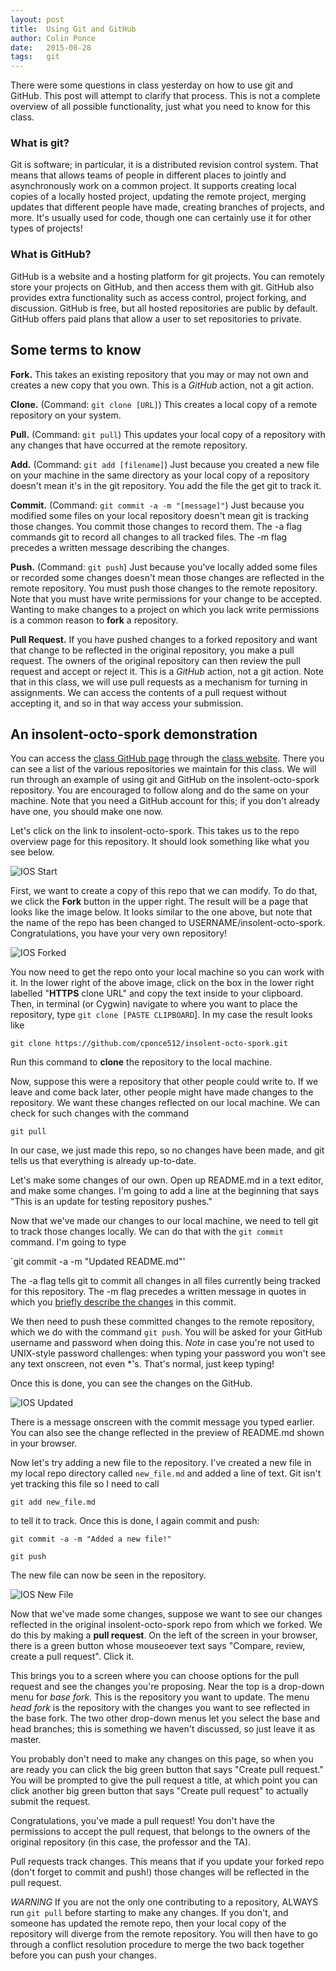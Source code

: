 ```yaml
---
layout: post
title:  Using Git and GitHub
author: Colin Ponce
date:   2015-08-28
tags:   git
---
```


There were some questions in class yesterday on how to use git and GitHub. This
post will attempt to clarify that process. This is not a complete overview of
all possible functionality, just what you need to know for this class.

### What is git?

Git is software; in particular, it is a distributed revision control
system. That means that allows teams of people in different places to jointly
and asynchronously work on a common project. It supports creating local copies
of a locally hosted project, updating the remote project, merging updates that
different people have made, creating branches of projects, and more. It's
usually used for code, though one can certainly use it for other types of
projects!

### What is GitHub?

GitHub is a website and a hosting platform for git projects. You can remotely
store your projects on GitHub, and then access them with git.  GitHub also
provides extra functionality such as access control, project forking, and
discussion. GitHub is free, but all hosted repositories are public by
default. GitHub offers paid plans that allow a user to set repositories to
private.

## Some terms to know

**Fork.** This takes an existing repository that you may or may not own and
  creates a new copy that you own. This is a *GitHub* action, not a git action.

**Clone.** (Command: `git clone [URL]`) This creates a local copy of a remote
  repository on your system.

**Pull.** (Command: `git pull`) This updates your local copy of a repository
  with any changes that have occurred at the remote repository.

**Add.** (Command: `git add [filename]`) Just because you created a new file on
  your machine in the same directory as your local copy of a repository doesn't
  mean it's in the git repository. You add the file the get git to track it.

**Commit.** (Command: `git commit -a -m "[message]"`) Just because you modified
  some files on your local repository doesn't mean git is tracking those
  changes. You commit those changes to record them. The -a flag commands git to
  record all changes to all tracked files. The -m flag precedes a written
  message describing the changes.

**Push.** (Command: `git push`) Just because you've locally added some files or
  recorded some changes doesn't mean those changes are reflected in the remote
  repository. You must push those changes to the remote repository. Note that
  you must have write permissions for your change to be accepted. Wanting to
  make changes to a project on which you lack write permissions is a common
  reason to **fork** a repository.

**Pull Request.** If you have pushed changes to a forked repository and want
  that change to be reflected in the original repository, you make a pull
  request. The owners of the original repository can then review the pull
  request and accept or reject it. This is a *GitHub* action, not a git
  action. Note that in this class, we will use pull requests as a mechanism for
  turning in assignments. We can access the contents of a pull request without
  accepting it, and so in that way access your submission.

## An insolent-octo-spork demonstration

You can access the [class GitHub page][2] through the [class website][3]. There
you can see a list of the various repositories we maintain for this class. We
will run through an example of using git and GitHub on the insolent-octo-spork
repository. You are encouraged to follow along and do the same on your
machine. Note that you need a GitHub account for this; if you don't already have
one, you should make one now.

Let's click on the link to insolent-octo-spork. This takes us to the repo
overview page for this repository. It should look something like what you see
below.

![IOS Start](./images/ios_start.png)

First, we want to create a copy of this repo that we can modify. To do that, we
click the **Fork** button in the upper right. The result will be a page that
looks like the image below. It looks similar to the one above, but note that the
name of the repo has been changed to
USERNAME/insolent-octo-spork. Congratulations, you have your very own
repository!

![IOS Forked](./images/ios_forked.png)

You now need to get the repo onto your local machine so you can work with it. In
the lower right of the above image, click on the box in the lower right labelled
"**HTTPS** clone URL" and copy the text inside to your clipboard. Then, in
terminal (or Cygwin) navigate to where you want to place the repository, type
`git clone [PASTE CLIPBOARD`]. In my case the result looks like

`git clone https://github.com/cponce512/insolent-octo-spork.git`

Run this command to **clone** the repository to the local machine.

Now, suppose this were a repository that other people could write to. If we
leave and come back later, other people might have made changes to the
repository. We want these changes reflected on our local machine. We can check
for such changes with the command

`git pull`

In our case, we just made this repo, so no changes have been made, and git tells
us that everything is already up-to-date.

Let's make some changes of our own. Open up README.md in a text editor, and make
some changes. I'm going to add a line at the beginning that says "This is an
update for testing repository pushes."

Now that we've made our changes to our local machine, we need to tell git to
track those changes locally. We can do that with the `git commit` command. I'm
going to type

`git commit -a -m "Updated README.md"'

The -a flag tells git to commit all changes in all files currently being tracked
for this repository. The -m flag precedes a written message in quotes in which
you [briefly describe the changes][1] in this commit. 

We then need to push these committed changes to the remote repository, which we
do with the command `git push`. You will be asked for your GitHub username and
password when doing this. *Note* in case you're not used to UNIX-style password
challenges: when typing your password you won't see any text onscreen, not even
*'s. That's normal, just keep typing!

Once this is done, you can see the changes on the GitHub.

![IOS Updated](./images/ios_updated.png)

There is a message onscreen with the commit message you typed earlier. You can
also see the change reflected in the preview of README.md shown in your browser.

Now let's try adding a new file to the repository. I've created a new file in my
local repo directory called `new_file.md` and added a line of text. Git isn't
yet tracking this file so I need to call

`git add new_file.md`

to tell it to track. Once this is done, I again commit and push:

`git commit -a -m "Added a new file!"`

`git push`

The new file can now be seen in the repository.

![IOS New File](./images/ios_newfile.png)

Now that we've made some changes, suppose we want to see our changes reflected
in the original insolent-octo-spork repo from which we forked. We do this by
making a **pull request**. On the left of the screen in your browser, there is a
green button whose mouseoever text says "Compare, review, create a pull
request". Click it.

This brings you to a screen where you can choose options for the pull request
and see the changes you're proposing. Near the top is a drop-down menu for *base
fork.* This is the repository you want to update. The menu *head fork* is the
repository with the changes you want to see reflected in the base fork. The two
other drop-down menus let you select the base and head branches; this is
something we haven't discussed, so just leave it as master.

You probably don't need to make any changes on this page, so when you are ready
you can click the big green button that says "Create pull request." You will be
prompted to give the pull request a title, at which point you can click another
big green button that says "Create pull request" to actually submit the request.

Congratulations, you've made a pull request! You don't have the permissions to
accept the pull request, that belongs to the owners of the original repository
(in this case, the professor and the TA).

Pull requests track changes. This means that if you update your forked repo
(don't forget to commit and push!) those changes will be reflected in the pull
request.

*WARNING* If you are not the only one contributing to a repository, ALWAYS run
 `git pull` before starting to make any changes. If you don't, and someone has
 updated the remote repo, then your local copy of the repository will diverge
 from the remote repository. You will then have to go through a conflict
 resolution procedure to merge the two back together before you can push your
 changes.



[1]: https://xkcd.com/1296/
[2]: https://github.com/cornell-cs5220-f15/
[3]: http://cornell-cs5220-f15.github.io/